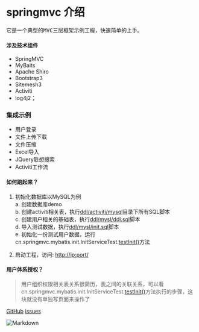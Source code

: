 # springmvc 介绍 #

<pre>它是一个典型的MVC三层框架示例工程，快速简单的上手。</pre>

#### 涉及技术组件

+ SpringMVC
+ MyBaits
+ Apache Shiro
+ Bootstrap3
+ Sitemesh3
+ Activiti
+ log4j2；

### 集成示例
+ 用户登录
+ 文件上传下载
+ 文件压缩
+ Excel导入
+ JQuery联想搜索
+ Activiti工作流

#### 如何跑起来？
1. 初始化数据库以MySQL为例<br>
	a. 创建数据库demo<br>
	b. 创建activiti相关表，执行[ddl/activiti/mysql](ddl/activiti/mysql)目录下所有SQL脚本<br>
	c. 创建用户相关的基础表，执行[ddl/mysl/ddl.sql](ddl/mysql/ddl.sql)脚本<br>
	d. 导入测试数据，执行[ddl/mysl/init.sql](ddl/mysql/init.sql)脚本<br>
	e. 初始化一份测试用户数据，运行cn.springmvc.mybatis.init.InitServiceTest.[testInit()](src/test/java/cn/springmvc/mybatis/init/InitServiceTest.java)方法
	
2. 启动工程，访问: [http://ip:port/]( )


#### 用户体系授权？

> 用户组织权限相关表关系很简历，表之间的关联关系，可以看cn.springmvc.mybatis.init.InitServiceTest.[testInit()](src/test/java/cn/springmvc/mybatis/init/InitServiceTest.java)方法执行的步骤，这块就没有单独写页面来操作了


[GitHub](https://github.com/wangxinforme) [issues](https://github.com/wangxinforme/sc/issues)

![Markdown](http://wx4.sinaimg.cn/mw690/005OXyHfgy1fh6evxykwhj30ag0as3zv.jpg)